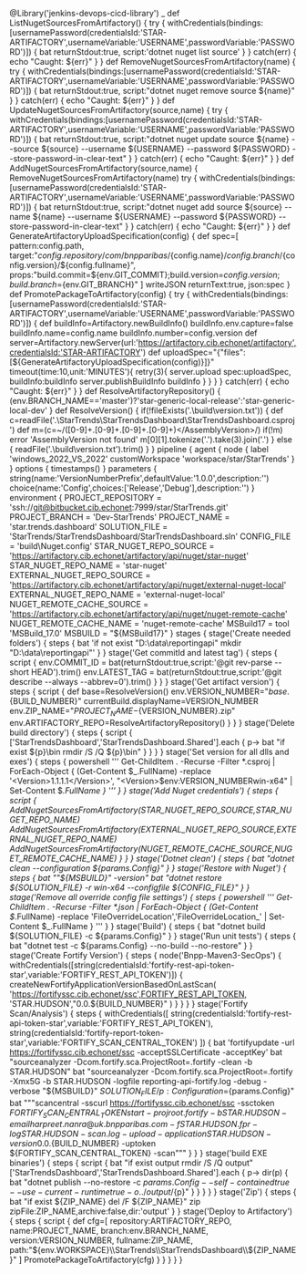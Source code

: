@Library('jenkins-devops-cicd-library') _
def ListNugetSourcesFromArtifactory() {
    try {
        withCredentials(bindings:[usernamePassword(credentialsId:'STAR-ARTIFACTORY',usernameVariable:'USERNAME',passwordVariable:'PASSWORD')]) {
            bat returnStdout:true, script:'dotnet nuget list source'
        }
    } catch(err) {
        echo "Caught: ${err}"
    }
}
def RemoveNugetSourcesFromArtifactory(name) {
    try {
        withCredentials(bindings:[usernamePassword(credentialsId:'STAR-ARTIFACTORY',usernameVariable:'USERNAME',passwordVariable:'PASSWORD')]) {
            bat returnStdout:true, script:"dotnet nuget remove source ${name}"
        }
    } catch(err) {
        echo "Caught: ${err}"
    }
}
def UpdateNugetSourcesFromArtifactory(source,name) {
    try {
        withCredentials(bindings:[usernamePassword(credentialsId:'STAR-ARTIFACTORY',usernameVariable:'USERNAME',passwordVariable:'PASSWORD')]) {
            bat returnStdout:true, script:"dotnet nuget update source ${name} --source ${source} --username ${USERNAME} --password ${PASSWORD} --store-password-in-clear-text"
        }
    } catch(err) {
        echo "Caught: ${err}"
    }
}
def AddNugetSourcesFromArtifactory(source,name) {
    RemoveNugetSourcesFromArtifactory(name)
    try {
        withCredentials(bindings:[usernamePassword(credentialsId:'STAR-ARTIFACTORY',usernameVariable:'USERNAME',passwordVariable:'PASSWORD')]) {
            bat returnStdout:true, script:"dotnet nuget add source ${source} --name ${name} --username ${USERNAME} --password ${PASSWORD} --store-password-in-clear-text"
        }
    } catch(err) {
        echo "Caught: ${err}"
    }
}
def GenerateArtifactoryUploadSpecification(config) {
    def spec=[
        pattern:config.path,
        target:"${config.repository}/com/bnpparibas/${config.name}/${config.branch}/${config.version}/${config.fullname}",
        props:"build.commit=${env.GIT_COMMIT};build.version=${config.version};build.branch=${env.GIT_BRANCH}"
    ]
    writeJSON returnText:true, json:spec
}
def PromotePackageToArtifactory(config) {
    try {
        withCredentials(bindings:[usernamePassword(credentialsId:'STAR-ARTIFACTORY',usernameVariable:'USERNAME',passwordVariable:'PASSWORD')]) {
            def buildInfo=Artifactory.newBuildInfo()
            buildInfo.env.capture=false
            buildInfo.name=config.name
            buildInfo.number=config.version
            def server=Artifactory.newServer(url:'https://artifactory.cib.echonet/artifactory',credentialsId:'STAR-ARTIFACTORY')
            def uploadSpec="{\"files\":[${GenerateArtifactoryUploadSpecification(config)}]}"
            timeout(time:10,unit:'MINUTES'){
                retry(3){
                    server.upload spec:uploadSpec, buildInfo:buildInfo
                    server.publishBuildInfo buildInfo
                }
            }
        }
    } catch(err) {
        echo "Caught: ${err}"
    }
}
def ResolveArtifactoryRepository() {
    (env.BRANCH_NAME=='master')?'star-generic-local-release':'star-generic-local-dev'
}
def ResolveVersion() {
    if(!fileExists('.\\build\\version.txt')) {
        def c=readFile('.\\StarTrends\\StarTrendsDashboard\\StarTrendsDashboard.csproj')
        def m=(c=~/<AssemblyVersion>([0-9]+\.[0-9]+\.[0-9]+\.[0-9]+)<\/AssemblyVersion>/)
        if(!m) error 'AssemblyVersion not found'
        m[0][1].tokenize('.').take(3).join('.')
    } else {
        readFile('.\\build\\version.txt').trim()
    }
}
pipeline {
    agent {
        node {
            label 'windows_2022_VS_2022'
            customWorkspace 'workspace/star/StarTrends'
        }
    }
    options { timestamps() }
    parameters {
        string(name:'VersionNumberPrefix',defaultValue:'1.0.0',description:'')
        choice(name:'Config',choices:['Release','Debug'],description:'')
    }
    environment {
        PROJECT_REPOSITORY         = 'ssh://git@bitbucket.cib.echonet:7999/star/StarTrends.git'
        PROJECT_BRANCH             = 'Dev-StarTrends'
        PROJECT_NAME               = 'star.trends.dashboard'
        SOLUTION_FILE              = 'StarTrends/StarTrendsDashboard/StarTrendsDashboard.sln'
        CONFIG_FILE                = 'build\\Nuget.config'
        STAR_NUGET_REPO_SOURCE     = 'https://artifactory.cib.echonet/artifactory/api/nuget/star-nuget'
        STAR_NUGET_REPO_NAME       = 'star-nuget'
        EXTERNAL_NUGET_REPO_SOURCE = 'https://artifactory.cib.echonet/artifactory/api/nuget/external-nuget-local'
        EXTERNAL_NUGET_REPO_NAME   = 'external-nuget-local'
        NUGET_REMOTE_CACHE_SOURCE  = 'https://artifactory.cib.echonet/artifactory/api/nuget/nuget-remote-cache'
        NUGET_REMOTE_CACHE_NAME    = 'nuget-remote-cache'
        MSBuild17                  = tool 'MSBuild_17.0'
        MSBUILD                    = "${MSBuild17}"
    }
    stages {
        stage('Create needed folders') {
            steps {
                bat 'if not exist "D:\\data\\reportingapi" mkdir "D:\\data\\reportingapi"'
            }
        }
        stage('Get commitId and latest tag') {
            steps {
                script {
                    env.COMMIT_ID = bat(returnStdout:true,script:'@git rev-parse --short HEAD').trim()
                    env.LATEST_TAG = bat(returnStdout:true,script:'@git describe --always --abbrev=0').trim()
                }
            }
        }
        stage('Get artifact version') {
            steps {
                script {
                    def base=ResolveVersion()
                    env.VERSION_NUMBER="${base}.${BUILD_NUMBER}"
                    currentBuild.displayName=VERSION_NUMBER
                    env.ZIP_NAME="${PROJECT_NAME}-${VERSION_NUMBER}.zip"
                    env.ARTIFACTORY_REPO=ResolveArtifactoryRepository()
                }
            }
        }
        stage('Delete build directory') {
            steps {
                script {
                    ['StarTrendsDashboard','StarTrendsDashboard.Shared'].each { p->
                        bat "if exist ${p}\\bin rmdir /S /Q ${p}\\bin"
                    }
                }
            }
        }
        stage('Set version for all dlls and exes') {
            steps {
                powershell '''
                Get-ChildItem . -Recurse -Filter *.csproj | ForEach-Object {
                  (Get-Content $_.FullName) -replace '<Version>1.1.1.1</Version>',
                    "<Version>$env:VERSION_NUMBER</Version><RuntimeIdentifier>win-x64</RuntimeIdentifier>" |
                    Set-Content $_.FullName
                }
                '''
            }
        }
        stage('Add Nuget credentials') {
            steps {
                script {
                    AddNugetSourcesFromArtifactory(STAR_NUGET_REPO_SOURCE,STAR_NUGET_REPO_NAME)
                    AddNugetSourcesFromArtifactory(EXTERNAL_NUGET_REPO_SOURCE,EXTERNAL_NUGET_REPO_NAME)
                    AddNugetSourcesFromArtifactory(NUGET_REMOTE_CACHE_SOURCE,NUGET_REMOTE_CACHE_NAME)
                }
            }
        }
        stage('Dotnet clean') {
            steps {
                bat "dotnet clean --configuration ${params.Config}"
            }
        }
        stage('Restore with Nuget') {
            steps {
                bat "\"${MSBUILD}\" -version"
                bat "dotnet restore ${SOLUTION_FILE} -r win-x64 --configfile ${CONFIG_FILE}"
            }
        }
        stage('Remove all override config file settings') {
            steps {
                powershell '''
                Get-ChildItem . -Recurse -Filter *.json | ForEach-Object {
                  (Get-Content $_.FullName) -replace 'FileOverrideLocation','FileOverrideLocation_' |
                  Set-Content $_.FullName
                }
                '''
            }
        }
        stage('Build') {
            steps {
                bat "dotnet build ${SOLUTION_FILE} -c ${params.Config}"
            }
        }
        stage('Run unit tests') {
            steps {
                bat "dotnet test -c ${params.Config} --no-build --no-restore"
            }
        }
        stage('Create Fortify Version') {
            steps {
                node('Bnpp-Maven3-SecOps') {
                    withCredentials([string(credentialsId:'fortify-rest-api-token-star',variable:'FORTIFY_REST_API_TOKEN')]) {
                        createNewFortifyApplicationVersionBasedOnLastScan(
                          'https://fortifyssc.cib.echonet/ssc',FORTIFY_REST_API_TOKEN,
                          'STAR.HUDSON',"0.0.${BUILD_NUMBER}"
                        )
                    }
                }
            }
        }
        stage('Fortify Scan/Analysis') {
            steps {
                withCredentials([
                  string(credentialsId:'fortify-rest-api-token-star',variable:'FORTIFY_REST_API_TOKEN'),
                  string(credentialsId:'fortify-report-token-star',variable:'FORTIFY_SCAN_CENTRAL_TOKEN')
                ]) {
                    bat 'fortifyupdate -url https://fortifyssc.cib.echonet/ssc -acceptSSLCertificate -acceptKey'
                    bat "sourceanalyzer -Dcom.fortify.sca.ProjectRoot=.fortify -clean -b STAR.HUDSON"
                    bat "sourceanalyzer -Dcom.fortify.sca.ProjectRoot=.fortify -Xmx5G -b STAR.HUDSON -logfile reporting-api-fortify.log -debug -verbose \"${MSBUILD}\" ${SOLUTION_FILE} /p:Configuration=${params.Config}"
                    bat """scancentral -sscurl https://fortifyssc.cib.echonet/ssc -ssctoken ${FORTIFY_SCAN_CENTRAL_TOKEN} start -projroot .fortify -b STAR.HUDSON -email harpreet.nanra@uk.bnpparibas.com -f STAR.HUDSON.fpr -log STAR.HUDSON-scan.log -upload -application STAR.HUDSON -version 0.0.${BUILD_NUMBER} -uptoken ${FORTIFY_SCAN_CENTRAL_TOKEN} -scan"""
                }
            }
        }
        stage('build EXE binaries') {
            steps {
                script {
                    bat "if exist output rmdir /S /Q output"
                    ['StarTrendsDashboard','StarTrendsDashboard.Shared'].each { p->
                        dir(p) {
                            bat "dotnet publish --no-restore -c ${params.Config} --self-contained true --use-current-runtime true -o ../output/${p}"
                        }
                    }
                }
            }
        }
        stage('Zip') {
            steps {
                bat "if exist ${ZIP_NAME} del /F ${ZIP_NAME}"
                zip zipFile:ZIP_NAME,archive:false,dir:'output'
            }
        }
        stage('Deploy to Artifactory') {
            steps {
                script {
                    def cfg=[
                      repository:ARTIFACTORY_REPO,
                      name:PROJECT_NAME,
                      branch:env.BRANCH_NAME,
                      version:VERSION_NUMBER,
                      fullname:ZIP_NAME,
                      path:"${env.WORKSPACE}\\StarTrends\\StarTrendsDashboard\\${ZIP_NAME}"
                    ]
                    PromotePackageToArtifactory(cfg)
                }
            }
        }
    }
}


